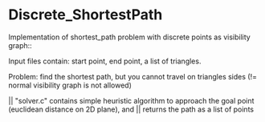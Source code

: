 # Discrete_ShortestPath
Implementation of shortest_path problem with discrete points as visibility graph::

Input files contain: start point, end point, a list of triangles.

Problem: find the shortest path, but you cannot travel on triangles sides (!= normal visibility graph is not allowed)

|| "solver.c" contains simple heuristic algorithm to approach the goal point (euclidean distance on 2D plane), and 
|| returns the path as a list of points
